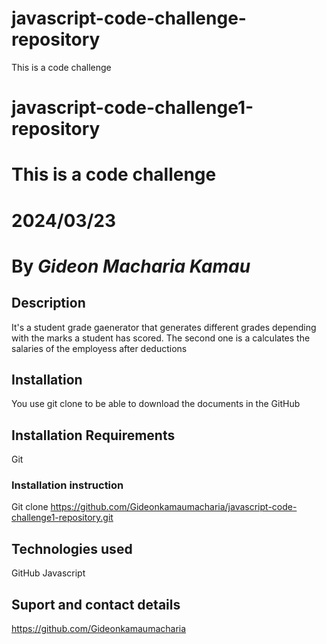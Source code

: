 # javascript-code-challenge-repository
This is a code challenge
# javascript-code-challenge1-repository
# This is a code challenge

# 2024/03/23

# By *Gideon Macharia Kamau*

## Description
It's a student grade gaenerator that generates different grades depending with the marks a student has scored.
The second one is a calculates the salaries of the employess after deductions

## Installation
You use git clone to be able to download the documents in the GitHub 

## Installation Requirements

Git

### Installation instruction

Git clone https://github.com/Gideonkamaumacharia/javascript-code-challenge1-repository.git

## Technologies used
GitHub
Javascript

## Suport and contact details
https://github.com/Gideonkamaumacharia


